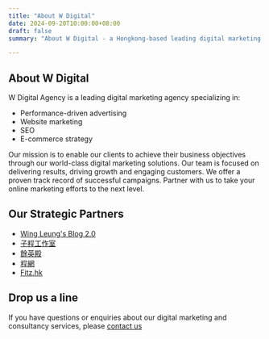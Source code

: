 ```yaml
---
title: "About W Digital"
date: 2024-09-20T10:00:00+08:00
draft: false
summary: "About W Digital - a Hongkong-based leading digital marketing agency specializing in performance-driven advertising, website marketing, SEO, e-commerce marketing strategy and email marketing."

---
```


## About W Digital
W Digital Agency is a leading digital marketing agency specializing in:
- Performance-driven advertising
- Website marketing
- SEO
- E-commerce strategy 

Our mission is to enable our clients to achieve their business objectives through our world-class digital marketing solutions. Our team is focused on delivering results, driving growth and engaging customers. We offer a proven track record of successful campaigns. Partner with us to take your online marketing efforts to the next level.

## Our Strategic Partners 
- [Wing Leung's Blog 2.0](https://www.wingleung.me/)
- [子程工作室](https://www.leslieyan.com)
- [餘英殿](https://www.minglit.info/)
- [程網](https://www.chingmong.com)
- [Fitz.hk](https://fitz.hk)

## Drop us a line 
If you have questions or enquiries about our digital marketing and consultancy services, please [contact us](/contact/)